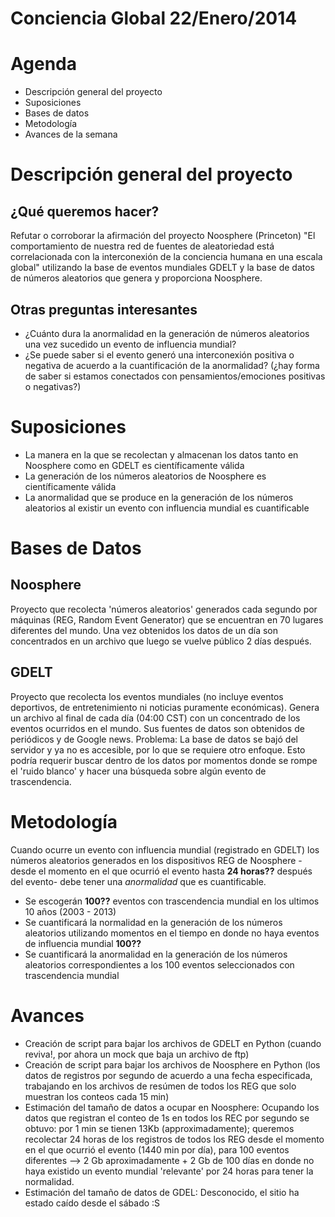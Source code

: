 Conciencia Global 22/Enero/2014
===================

Agenda
=================
* Descripción general del proyecto
* Suposiciones
* Bases de datos
* Metodología
* Avances de la semana


Descripción general del proyecto
=============================================
¿Qué queremos hacer? 
----------------------

Refutar o corroborar la afirmación del proyecto Noosphere (Princeton) "El comportamiento de nuestra red de fuentes de aleatoriedad está correlacionada con la interconexión de la conciencia humana en una escala global" utilizando la base de eventos mundiales GDELT y la base de datos de números aleatorios que genera y proporciona Noosphere.

Otras preguntas interesantes
---------------------------
* ¿Cuánto dura la anormalidad en la generación de números aleatorios una vez sucedido un evento de influencia mundial?
* ¿Se puede saber si el evento generó una interconexión positiva o negativa de acuerdo a la cuantificación de la anormalidad? (¿hay forma de saber si estamos conectados con pensamientos/emociones positivas o negativas?)



Suposiciones
================
* La manera en la que se recolectan y almacenan los datos tanto en Noosphere como en GDELT es científicamente válida
* La generación de los números aleatorios de Noosphere es científicamente válida
* La anormalidad que se produce en la generación de los números aleatorios al existir un evento con influencia mundial es cuantificable



Bases de Datos
===========================
Noosphere
----------
Proyecto que recolecta 'números aleatorios' generados cada segundo por máquinas (REG, Random Event Generator) que se encuentran en 70 lugares diferentes del mundo. Una vez obtenidos los datos de un día son concentrados en un archivo que luego se vuelve público 2 días después. 


GDELT
-------
Proyecto que recolecta los eventos mundiales (no incluye eventos deportivos, de entretenimiento ni noticias puramente económicas). Genera un archivo al final de cada día (04:00 CST) con un concentrado de los eventos ocurridos en el mundo. Sus fuentes de datos son obtenidos de periódicos y de Google news. 
Problema: La base de datos se bajó del servidor y ya no es accesible, por lo que se requiere otro enfoque. Esto podría requerir buscar dentro de los datos por momentos donde se rompe el 'ruido blanco' y hacer una búsqueda sobre algún evento de trascendencia. 




Metodología
============
Cuando ocurre un evento con influencia mundial (registrado en GDELT) los números aleatorios generados en los dispositivos REG de Noosphere -desde el momento en el que ocurrió el evento hasta **24 horas??** después del evento- debe tener una *anormalidad* que es cuantificable.

* Se escogerán **100??** eventos con trascendencia mundial en los ultimos 10 años (2003 - 2013)
* Se cuantificará la normalidad en la generación de los números aleatorios utilizando momentos en el tiempo en donde no haya eventos de influencia mundial **100??**
* Se cuantificará la anormalidad en la generación de los números aleatorios correspondientes a los 100 eventos seleccionados con trascendencia mundial


Avances
===============
* Creación de script para bajar los archivos de GDELT en Python (cuando reviva!, por ahora un mock que baja un archivo de ftp)
* Creación de script para bajar los archivos de Noosphere en Python (los datos de registros por segundo de acuerdo a una fecha especificada, trabajando en los archivos de resúmen de todos los REG que solo muestran los conteos cada 15 min)
* Estimación del tamaño de datos a ocupar en Noosphere: Ocupando los datos que registran el conteo de 1s en todos los REC por segundo se obtuvo: por 1 min se tienen 13Kb (approximadamente); queremos recolectar 24 horas de los registros de todos los REG desde el momento en el que ocurrió el evento (1440 min por día), para 100 eventos diferentes --> 2 Gb aproximadamente + 2 Gb de 100 días en donde no haya existido un evento mundial 'relevante' por 24 horas para tener la normalidad.
* Estimación del tamaño de datos de GDEL: Desconocido, el sitio ha estado caído desde el sábado :S

